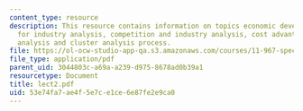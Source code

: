 ```yaml
---
content_type: resource
description: This resource contains information on topics economic development lens
  for industry analysis, competition and industry analysis, cost advantage, cluster
  analysis and cluster analysis process.
file: https://ol-ocw-studio-app-qa.s3.amazonaws.com/courses/11-967-special-studies-in-urban-studies-and-planning-economic-development-planning-skills-january-iap-2007/53e74fa7ae4f5e7ce1ce6e87fe2e9ca0_lect2.pdf
file_type: application/pdf
parent_uid: 3044803c-a69a-a239-d975-8678ad0b39a1
resourcetype: Document
title: lect2.pdf
uid: 53e74fa7-ae4f-5e7c-e1ce-6e87fe2e9ca0
---
```

